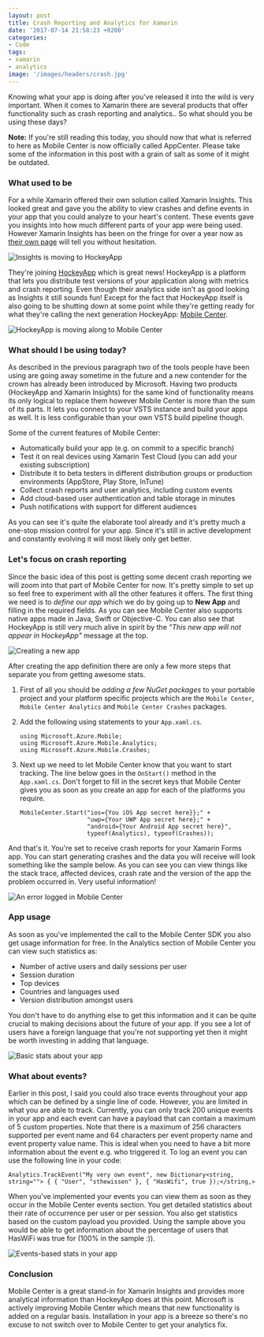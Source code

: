 ```yaml
---
layout: post
title: Crash Reporting and Analytics for Xamarin
date: '2017-07-14 21:58:23 +0200'
categories:
- Code
tags:
- xamarin
- analytics
image: '/images/headers/crash.jpg'
---
```


Knowing what your app is doing after you've released it into the wild is very important. When it comes to Xamarin there are several products that offer functionality such as crash reporting and analytics.. So what should you be using these days?  

**Note:** If you're still reading this today, you should now that what is referred to here as Mobile Center is now officially called AppCenter. Please take some of the information in this post with a grain of salt as some of it might be outdated.

### What used to be

For a while Xamarin offered their own solution called Xamarin Insights. This looked great and gave you the ability to view crashes and define events in your app that you could analyze to your heart's content. These events gave you insights into how much different parts of your app were being used. However Xamarin Insights has been on the fringe for over a year now as [their own page](https://www.xamarin.com/insights) will tell you without hesitation.

![Insights is moving to HockeyApp](/images/posts/insights.png)

They're joining [HockeyApp](https://www.hockeyapp.net/) which is great news! HockeyApp is a platform that lets you distribute test versions of your application along with metrics and crash reporting. Even though their analytics side isn't as good looking as Insights it still sounds fun! Except for the fact that HockeyApp itself is also going to be shutting down at some point while they're getting ready for what they're calling the next generation HockeyApp: [Mobile Center](https://mobile.azure.com/).

![HockeyApp is moving along to Mobile Center](/images/posts/hockeyapp.png)

### What should I be using today?

As described in the previous paragraph two of the tools people have been using are going away sometime in the future and a new contender for the crown has already been introduced by Microsoft. Having two products (HockeyApp and Xamarin Insights) for the same kind of functionality means its only logical to replace them however Mobile Center is more than the sum of its parts. It lets you connect to your VSTS instance and build your apps as well. It is less configurable than your own VSTS build pipeline though.

Some of the current features of Mobile Center:

*   Automatically build your app (e.g. on commit to a specific branch)
*   Test it on real devices using Xamarin Test Cloud (you can add your existing subscription)
*   Distribute it to beta testers in different distribution groups or production environments (AppStore, Play Store, InTune)
*   Collect crash reports and user analytics, including custom events
*   Add cloud-based user authentication and table storage in minutes
*   Push notifications with support for different audiences

As you can see it's quite the elaborate tool already and it's pretty much a one-stop mission control for your app. Since it's still in active development and constantly evolving it will most likely only get better.

### Let's focus on crash reporting

Since the basic idea of this post is getting some decent crash reporting we will zoom into that part of Mobile Center for now. It's pretty simple to set up so feel free to experiment with all the other features it offers. The first thing we need is to *define our app* which we do by going up to **New App** and filling in the required fields. As you can see Mobile Center also supports native apps made in Java, Swift or Objective-C. You can also see that HockeyApp is still very much alive in spirit by the *"This new app will not appear in HockeyApp"* message at the top.

![Creating a new app](/images/posts/demo.png)

After creating the app definition there are only a few more steps that separate you from getting awesome stats.

1.  First of all you should be *adding a few NuGet packages* to your portable project and your platform specific projects which are the `Mobile Center`, `Mobile Center Analytics` and `Mobile Center Crashes` packages.
2.  Add the following using statements to your `App.xaml.cs`.

    ```
    using Microsoft.Azure.Mobile; 
    using Microsoft.Azure.Mobile.Analytics;
    using Microsoft.Azure.Mobile.Crashes;
    ```
    
3.  Next up we need to let Mobile Center know that you want to start tracking. The line below goes in the `OnStart()` method in the `App.xaml.cs`. Don't forget to fill in the secret keys that Mobile Center gives you as soon as you create an app for each of the platforms you require.  
  
    ```
    MobileCenter.Start("ios={You iOS App secret here}};" +
                       "uwp={Your UWP App secret here};" +
                       "android={Your Android App secret here}",
                       typeof(Analytics), typeof(Crashes));
    ```

And that's it. You're set to receive crash reports for your Xamarin Forms app. You can start generating crashes and the data you will receive will look something like the sample below. As you can see you can view things like the stack trace, affected devices, crash rate and the version of the app the problem occurred in. Very useful information!

![An error logged in Mobile Center](/images/posts/error.png)

### App usage

As soon as you've implemented the call to the Mobile Center SDK you also get usage information for free. In the Analytics section of Mobile Center you can view such statistics as:

*   Number of active users and daily sessions per user
*   Session duration
*   Top devices
*   Countries and languages used
*   Version distribution amongst users

You don't have to do anything else to get this information and it can be quite crucial to making decisions about the future of your app. If you see a lot of users have a foreign language that you're not supporting yet then it might be worth investing in adding that language.

![Basic stats about your app](/images/posts/events.png)

### What about events?

Earlier in this post, I said you could also trace events throughout your app which can be defined by a single line of code. However, you are limited in what you are able to track. Currently, you can only track 200 unique events in your app and each event can have a payload that can contain a maximum of 5 custom properties. Note that there is a maximum of 256 characters supported per event name and 64 characters per event property name and event property value name. This is ideal when you need to have a bit more information about the event e.g. who triggered it. To log an event you can use the following line in your code:

`Analytics.TrackEvent("My very own event", new Dictionary<string, string=""> { { "User", "sthewissen" }, { "HasWifi", true });</string,>`

When you've implemented your events you can view them as soon as they occur in the Mobile Center events section. You get detailed statistics about their rate of occurrence per user or per session. You also get statistics based on the custom payload you provided. Using the sample above you would be able to get information about the percentage of users that HasWiFi was true for (100% in the sample :)).

![Events-based stats in your app](/images/posts/events2.png)

### Conclusion

Mobile Center is a great stand-in for Xamarin Insights and provides more analytical information than HockeyApp does at this point. Microsoft is actively improving Mobile Center which means that new functionality is added on a regular basis. Installation in your app is a breeze so there's no excuse to not switch over to Mobile Center to get your analytics fix.